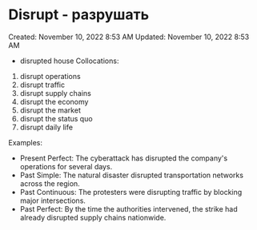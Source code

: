 # Disrupt - разрушать

Created: November 10, 2022 8:53 AM
Updated: November 10, 2022 8:53 AM

- disrupted house
Collocations:

1. disrupt operations
2. disrupt traffic
3. disrupt supply chains
4. disrupt the economy
5. disrupt the market
6. disrupt the status quo
7. disrupt daily life

Examples:

- Present Perfect: The cyberattack has disrupted the company's operations for several days.
- Past Simple: The natural disaster disrupted transportation networks across the region.
- Past Continuous: The protesters were disrupting traffic by blocking major intersections.
- Past Perfect: By the time the authorities intervened, the strike had already disrupted supply chains nationwide.